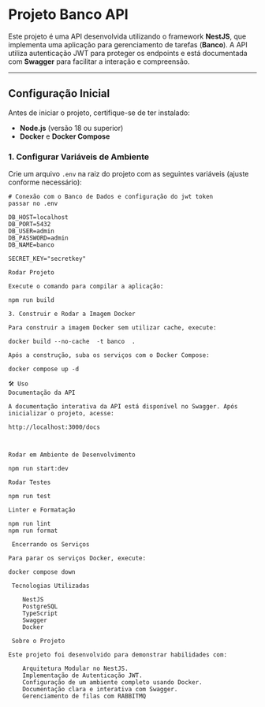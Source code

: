 # Projeto Banco API

Este projeto é uma API desenvolvida utilizando o framework **NestJS**, que implementa uma aplicação para gerenciamento de tarefas (**Banco**). A API utiliza autenticação JWT para proteger os endpoints e está documentada com **Swagger** para facilitar a interação e compreensão.

---

##  **Configuração Inicial**

Antes de iniciar o projeto, certifique-se de ter instalado:

- **Node.js** (versão 18 ou superior)
- **Docker** e **Docker Compose**

### 1. **Configurar Variáveis de Ambiente**
Crie um arquivo `.env` na raiz do projeto com as seguintes variáveis (ajuste conforme necessário):

```env
# Conexão com o Banco de Dados e configuração do jwt token
passar no .env

DB_HOST=localhost
DB_PORT=5432
DB_USER=admin
DB_PASSWORD=admin
DB_NAME=banco

SECRET_KEY="secretkey"

Rodar Projeto

Execute o comando para compilar a aplicação:

npm run build

3. Construir e Rodar a Imagem Docker

Para construir a imagem Docker sem utilizar cache, execute:

docker build --no-cache  -t banco  .

Após a construção, suba os serviços com o Docker Compose:

docker compose up -d

🛠 Uso
Documentação da API

A documentação interativa da API está disponível no Swagger. Após inicializar o projeto, acesse:

http://localhost:3000/docs



Rodar em Ambiente de Desenvolvimento

npm run start:dev

Rodar Testes

npm run test

Linter e Formatação

npm run lint
npm run format

 Encerrando os Serviços

Para parar os serviços Docker, execute:

docker compose down

 Tecnologias Utilizadas

    NestJS
    PostgreSQL
    TypeScript
    Swagger 
    Docker

 Sobre o Projeto

Este projeto foi desenvolvido para demonstrar habilidades com:

    Arquitetura Modular no NestJS.
    Implementação de Autenticação JWT.
    Configuração de um ambiente completo usando Docker.
    Documentação clara e interativa com Swagger.
    Gerenciamento de filas com RABBITMQ
```

